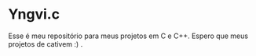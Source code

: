 # Yngvi.c
Esse é meu repositório para meus projetos em C e C++. Espero que meus projetos de cativem :) .
